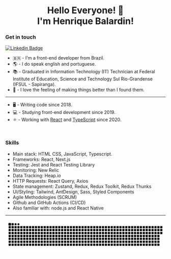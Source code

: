 <h1 align="center">Hello Everyone! 🙋 <br/ > I'm Henrique Balardin! </h1>

### Get in touch
[![Linkedin Badge](https://img.shields.io/badge/-LinkedIn-blue?style=flat-square&logo=Linkedin&logoColor=white&link=https://www.linkedin.com/in/hbalardin)](https://www.linkedin.com/in/hbalardin)


- 🇧🇷  - I'm a front-end developer from Brazil.
- 🌎  - I do speak english and portuguese.
- 📚  - Graduated in Information Technology (IT) Technician at Federal Institute of Education, Science and Technology Sul Rio-Grandense (IFSUL - Sapiranga).
- 🚀  - I love the feeling of making things better than I found them.

---

- 🖥   - Writing code since 2018.
- 💻  - Studying front-end development since 2019.
- ⚛️   - Working with [React](https://reactjs.org) and [TypeScript](https://www.typescriptlang.org) since 2020.

<br />

### Skills
- Main stack: HTML CSS, JavaScript, Typescript.
- Frameworks: React, Next.js
- Testing: Jest and React Testing Library
- Monitoring: New Relic
- Data Tracking: Heap.io
- HTTP Requests: React Query, Axios
- State management: Zustand, Redux, Redux Toolkit, Redux Thunks
- UI/Styling: Tailwind, AntDesign, Sass, Styled Components
- Agile Methodologies (SCRUM)
- Github and GitHub Actions (CI/CD)
- Also familiar with: node.js and React Native

---
  
<picture>
  <source media="(prefers-color-scheme: dark)" srcset="https://raw.githubusercontent.com/hbalardin/hbalardin/output/github-snake-dark.svg" />
  <source media="(prefers-color-scheme: light)" srcset="https://raw.githubusercontent.com/hbalardin/hbalardin/output/github-snake.svg" />
  <img alt="github-snake" src="https://raw.githubusercontent.com/hbalardin/hbalardin/output/github-snake.svg" />
</picture>

